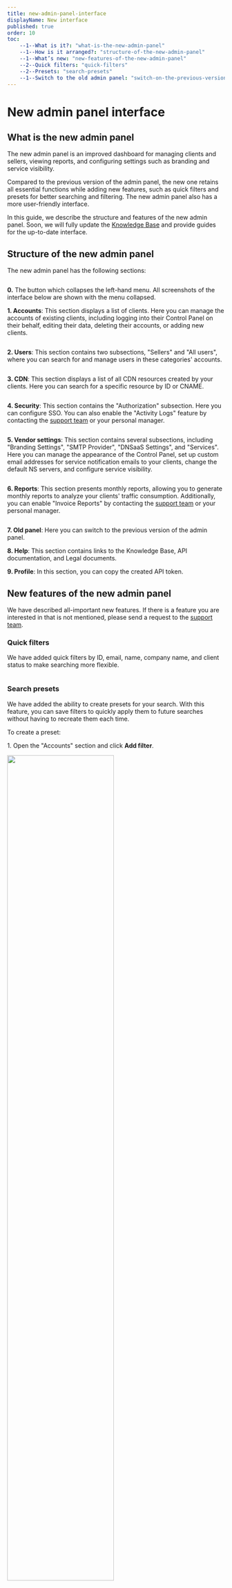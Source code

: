 ```yaml
---
title: new-admin-panel-interface
displayName: New interface
published: true
order: 10
toc:
    --1--What is it?: "what-is-the-new-admin-panel"
    --1--How is it arranged?: "structure-of-the-new-admin-panel"
    --1--What’s new: "new-features-of-the-new-admin-panel"
    --2--Quick filters: "quick-filters"
    --2--Presets: "search-presets"
    --1--Switch to the old admin panel: "switch-on-the-previous-version-of-the-admin-panel"
---
```

# New admin panel interface

## What is the new admin panel

The new admin panel is an improved dashboard for managing clients and sellers, viewing reports, and configuring settings such as branding and service visibility.

Compared to the previous version of the admin panel, the new one retains all essential functions while adding new features, such as quick filters and presets for better searching and filtering. The new admin panel also has a more user-friendly interface.

In this guide, we describe the structure and features of the new admin panel. Soon, we will fully update the <a href="https://reseller.support.gcore.com/hc/en-us" target="_blank">Knowledge Base</a> and provide guides for the up-to-date interface. 

## Structure of the new admin panel

The new admin panel has the following sections: 

<img src="https://reseller.support.gcore.com/hc/article_attachments/14809075905041" alt="">

**0\.** The button which collapses the left-hand menu. All screenshots of the interface below are shown with the menu collapsed. 

**1\. Accounts**: This section displays a list of clients. Here you can manage the accounts of existing clients, including logging into their Control Panel on their behalf, editing their data, deleting their accounts, or adding new clients. 

<img src="https://reseller.support.gcore.com/hc/article_attachments/14809782875793" alt="">

**2\. Users**: This section contains two subsections, "Sellers" and "All users", where you can search for and manage users in these categories' accounts. 

<img src="https://reseller.support.gcore.com/hc/article_attachments/14809962693905" alt="">

**3\. CDN**: This section displays a list of all CDN resources created by your clients. Here you can search for a specific resource by ID or CNAME.

<img src="https://reseller.support.gcore.com/hc/article_attachments/14809963782417" alt="">

**4\. Security**: This section contains the "Authorization" subsection. Here you can configure SSO. You can also enable the "Activity Logs" feature by contacting the [support team](maito:support@gcore.com) or your personal manager. 

<img src="https://reseller.support.gcore.com/hc/article_attachments/14809940995985" alt="">

**5\. Vendor settings**: This section contains several subsections, including "Branding Settings", "SMTP Provider", "DNSaaS Settings", and "Services". Here you can manage the appearance of the Control Panel, set up custom email addresses for service notification emails to your clients, change the default NS servers, and configure service visibility.

<img src="https://reseller.support.gcore.com/hc/article_attachments/14809944257041" alt="">

**6\. Reports**: This section presents monthly reports, allowing you to generate monthly reports to analyze your clients' traffic consumption. Additionally, you can enable "Invoice Reports" by contacting the [support team](maito:support@gcore.com) or your personal manager. 

<img src="https://reseller.support.gcore.com/hc/article_attachments/14809980677521" alt="">

**7\. Old panel**: Here you can switch to the previous version of the admin panel. 

**8\. Help**: This section contains links to the Knowledge Base, API documentation, and Legal documents. 

**9\. Profile**: In this section, you can copy the created API token. 

## New features of the new admin panel  

We have described all-important new features. If there is a feature you are interested in that is not mentioned, please send a request to the [support team](maito:support@gcore.com). 

### Quick filters

We have added quick filters by ID, email, name, company name, and client status to make searching more flexible.

<img src="https://reseller.support.gcore.com/hc/article_attachments/14810066380689" alt="">

### Search presets 

We have added the ability to create presets for your search. With this feature, you can save filters to quickly apply them to future searches without having to recreate them each time.

To create a preset:

1\. Open the "Accounts" section and click **Add filter**.

<img src="https://reseller.support.gcore.com/hc/article_attachments/14810068011921" alt="" width="70%">

2\. Choose the necessary filters from the list, add the conditions, and click **Apply** filter. We suggest different filters in addition to the quick filters listed on the page. Applied filters will be added to the page. For example, we added filters by only real accounts (not tested) and CDN status "New":

<img src="https://reseller.support.gcore.com/hc/article_attachments/14810069334545" alt="" width="70%">

3\. When all necessary filters have been added, click **My presets** and **Set current set as a preset**.  

<img src="https://reseller.support.gcore.com/hc/article_attachments/14810044983569" alt="" width="70%">

4\. Type a name and click **Create**. 

<img src="https://reseller.support.gcore.com/hc/article_attachments/14810121905681" alt="" width="50%">

After that, the created preset will be displayed in the list of presets.

## Switch on the previous version of the admin panel 

By default, the new admin panel will open after <a href="https://auth.gcore.top/login/admin/signin" target="_blank">authorization</a>. We will continue to support the previous interface version for several months. Click the "Old panel" tab on the left menu to switch it on. 

<img src="https://reseller.support.gcore.com/hc/article_attachments/14810123075985" alt="" width="50%">

**Note**: After a few months, support for the old admin panel will be suspended. We recommend using the new admin panel to become familiar with it as soon as possible. 

